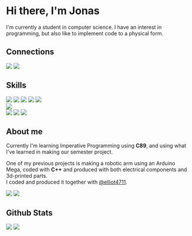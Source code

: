 <h1>Hi there, I'm Jonas</h1>

<p>
  I'm currently a student in computer science. I have an interest in programming, but also like to implement code to a physical form.
</p>

<h2>Connections</h2>
<a href="https://www.linkedin.com/in/j-terp/"><img src="https://img.shields.io/badge/LinkedIn-0077B5?style=for-the-badge&logo=linkedin&logoColor=white"></a>
<a href="mailto:jonas@terp.se"><img src="https://img.shields.io/badge/Mail-D14836?style=for-the-badge&logo=gmail&logoColor=white"></a>

<h2>Skills</h2>

<div class="Code">
  <a style="cursor:default;" href="#"><img src="https://img.shields.io/badge/C89-00599C?style=for-the-badge&logo=c&logoColor=white"></a>
  <a style="cursor:default;" href="#"><img src="https://img.shields.io/badge/C%2B%2B-00599C?style=for-the-badge&logo=c%2B%2B&logoColor=white"></a>
  <a style="cursor:default;" href="#"><img src="https://img.shields.io/badge/HTML5-E34F26?style=for-the-badge&logo=html5&logoColor=white"></a>
  <a style="cursor:default;" href="#"><img src="https://img.shields.io/badge/Markdown-000000?style=for-the-badge&logo=markdown&logoColor=white"></a>
  <a style="cursor:default;" href="#"><img src="https://img.shields.io/badge/Python-3776AB?style=for-the-badge&logo=python&logoColor=white"></a>
</div>

<div class="Style">
  <a style="cursor:default;" href="#"><img src="https://img.shields.io/badge/CSS3-239120?&style=for-the-badge&logo=css3&logoColor=white"></a>
</div>

<div class="Tools">
  <a style="cursor:default;" href="#"><img src="https://img.shields.io/badge/Arduino-00979d?style=for-the-badge&logo=arduino&logoColor=white"></a>
  <a style="cursor:default;" href="#"><img src="https://img.shields.io/badge/Git-f05033?style=for-the-badge&logo=git&logoColor=white"></a>
  <a style="cursor:default;" href="#"><img src="https://img.shields.io/badge/GitHub-121011?style=for-the-badge&logo=github&logoColor=white"></a>
</div>

<h2>About me</h2>
<p>
  Currently I'm learning Imperative Programming using <b>C89</b>, and using what I've learned in making our semester project.
</p>

<p>
  One of my previous projects is making a robotic arm using an Arduino Mega, coded with <b>C++</b> and produced with both electrical components and 3d-printed parts.<br>
  I coded and produced it together with <a href="https://github.com/elliot4711">@elliot4711</a>.
</p>

<a href="https://github.com/j-terp/impr"><img src="https://github-readme-stats.vercel.app/api/pin/?username=j-terp&show_owner=true&repo=impr&theme=github_dark&border_color=30363d"></a>
<a href="https://github.com/elliot4711/robot_arm"><img src="https://github-readme-stats.vercel.app/api/pin/?username=elliot4711&show_owner=true&repo=robot_arm&theme=github_dark&border_color=30363d"></a>

<h2>Github Stats</h2>

<a style="cursor:default;" href="#"><img src="https://github-readme-stats.vercel.app/api?username=j-terp&hide=stars,issues&count_private=true&show_icons=true&theme=github_dark&border_color=30363d"></a>
<a style="cursor:default;" href="#"><img src="https://github-readme-stats.vercel.app/api/top-langs/?username=j-terp&hide=php&langs_count=6&layout=compact&theme=github_dark&border_color=30363d"></a>
